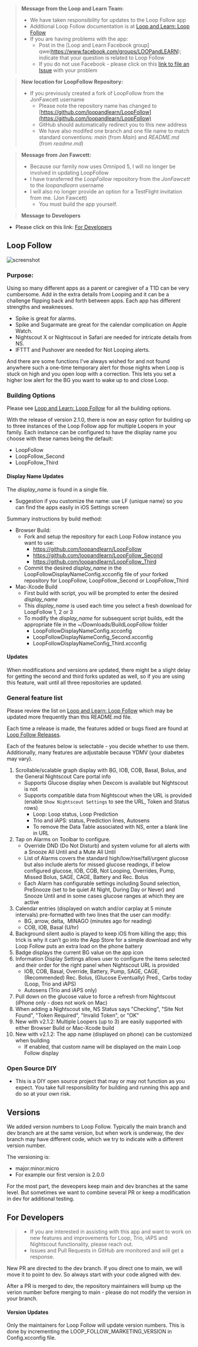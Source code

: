 > **Message from the Loop and Learn Team:**
> * We have taken responsibility for updates to the Loop Follow app
> * Additional Loop Follow documentation is at [Loop and Learn: Loop Follow](https://www.loopandlearn.org/loop-follow/)
> * If you are having problems with the app:
>     * Post in the [Loop and Learn Facebook group]  qwe(https://www.facebook.com/groups/LOOPandLEARN); indicate that your question is related to Loop Follow
>     * If you do not use Facebook - please click on this [link to file an Issue](https://github.com/loopandlearn/LoopFollow/issues) with your problem

> **New location for LoopFollow Repository:**
> * If you previously created a fork of LoopFollow from the JonFawcett username
>    * Please note the repository name has changed to [https://github.com/loopandlearn/LoopFollow](https://github.com/loopandlearn/LoopFollow)
>    * GitHub should automatically redirect you to this new address
>    * We have also modifed one branch and one file name to match standard conventions: _main_ (from _Main_) and _README.md_ (from _readme.md_)

> **Message from Jon Fawcett:**
> * Because our family now uses Omnipod 5, I will no longer be involved in updating LoopFollow
> * I have transferred the _LoopFollow_ repository from the _JonFawcett_ to the _loopandlearn_ username
> * I will also no longer provide an option for a TestFlight invitation from me. (Jon Fawcett)
>   * You must build the app yourself.

> **Message to Developers**

* Please click on this link: [For Developers](#for-developers)

## Loop Follow 
![screenshot](https://user-images.githubusercontent.com/38429455/93782187-436e8880-fbf8-11ea-8709-e2afba692132.png)

### Purpose:

Using so many different apps as a parent or caregiver of a T1D can be very cumbersome. Add in the extra details from Looping
and it can be a challenge flipping back and forth between apps. Each app has different strengths and weaknesses.
- Spike is great for alarms. 
- Spike and Sugarmate are great for the calendar complication on Apple Watch. 
- Nightscout X or Nightscout in Safari are needed for intricate details from NS.
- IFTTT and Pushover are  needed for Not Looping alerts.

And there are some functions I've always wished for and not found anywhere such a one-time temporary alert
for those nights when Loop is stuck on high and you open loop with a correction. This lets you set a higher
low alert for the BG you want to wake up to and close Loop.

### Building Options

Please see [Loop and Learn: Loop Follow](https://www.loopandlearn.org/loop-follow/) for all the building options.

With the release of version 2.1.0, there is now an easy option for building up to three instances of the Loop Follow app for multiple Loopers in your family. Each instance can be configured to have the display name you choose with these names being the default:

* LoopFollow
* LoopFollow_Second
* LoopFollow_Third

#### Display Name Updates

The _display_name_ is found in a single file.

* Suggestion if you customize the name: use LF {unique name} so you can find the apps easily in iOS Settings screen

Summary instructions by build method:

* Browser Build: 
    * Fork and setup the repository for each Loop Follow instance you want to use: 
        * https://github.com/loopandlearn/LoopFollow
        * https://github.com/loopandlearn/LoopFollow_Second
        * https://github.com/loopandlearn/LoopFollow_Third
    * Commit the desired _display_name_ in the LoopFollowDisplayNameConfig.xcconfig file of your forked repository for LoopFollow, LoopFollow_Second or LoopFollow_Third
* Mac-Xcode Build
    * First build with script, you will be prompted to enter the desired _display_name_
    * This _display_name_ is used each time you select a fresh download for LoopFollow 1, 2 or 3
    * To modify the _display_name_ for subsequent script builds, edit the appropriate file in the ~/Downloads/BuildLoopFollow folder
        *  LoopFollowDisplayNameConfig.xcconfig 
        *  LoopFollowDisplayNameConfig_Second.xcconfig 
        *  LoopFollowDisplayNameConfig_Third.xcconfig 

#### Updates

When modifications and versions are updated, there might be a slight delay for getting the second and third forks updated as well, so if you are using this feature, wait until all three repositories are updated.

### General feature list

Please review the list on [Loop and Learn: Loop Follow](https://www.loopandlearn.org/loop-follow/) which may be updated more frequently than this README.md file.

Each time a release is made, the features added or bugs fixed are found at [Loop Follow Releases](https://github.com/loopandlearn/LoopFollow/releases).

Each of the features below is selectable - you decide whether to use them.  Additionally, many features are adjustable because YDMV (your diabetes may vary).

1. Scrollable/scalable graph display with BG, IOB, COB, Basal, Bolus, and the General Nightscout Care portal info
    * Supports Glucose display when Dexcom is available but Nightscout is not
    * Supports compatible data from Nightscout when the URL is provided (enable `Show Nightscout Settings` to see the URL, Token and Status rows)
        * Loop: Loop status, Loop Prediction
        * Trio and iAPS: status, Prediction lines, Autosens
        * To remove the Data Table associated with NS, enter a blank line in URL
2. Tap on Alarms on Toolbar to configure.
    * Override DND (Do Not Disturb) and system volume for all alerts with a Snooze All Until and a Mute All Until
    * List of Alarms covers the standard high/low/rise/fall/urgent glucose but also include alerts for missed glucose readings, if below configured glucose, IOB, COB, Not Looping, Overrides, Pump, Missed Bolus, SAGE, CAGE, Battery and Rec. Bolus
    * Each Alarm has configurable settings including Sound selection, PreSnooze (set to be quiet At Night, During Day or Never) and Snooze Until and in some cases glucose ranges at which they are active
3. Calendar entries (displayed on watch and/or carplay at 5 minute intervals) pre-formatted with two lines that the user can modify:
    * BG, arrow, delta,  MINAGO (minutes ago for reading)
    * COB, IOB, Basal (U/hr)
4. Background silent audio is played to keep iOS from killing the app; this trick is why it can’t go into the App Store for a simple download and why Loop Follow puts an extra load on the phone battery
5. Badge displays the current BG value on the app icon
6. Information Display Settings allows user to configure the items selected and their order for the right panel when Nightscout URL is provided
    * IOB, COB, Basal, Override, Battery, Pump, SAGE, CAGE, (Recommended) Rec. Bolus, (Glucose Eventually) Pred., Carbs today (Loop, Trio and iAPS)
    * Autosens (Trio and iAPS only)
7. Pull down on the glucose value to force a refresh from Nightscout (iPhone only - does not work on Mac)
8. When adding a Nightscout site, NS Status says "Checking", "Site Not Found", "Token Required", "Invalid Token", or "OK"
9. New with v2.1.2: Multiple Loopers (up to 3) are easily supported with either Browser Build or Mac-Xcode build
10. New with v2.1.2: The app name (displayed on phone) can be customized when building
    * If enabled, that custom name will be displayed on the main Loop Follow display

### Open Source DIY
- This is a DIY open source project that may or may not function as you expect. You take full responsibility for building and running this app and do so at your own risk.

## Versions

We added version numbers to Loop Follow. Typically the main branch and dev branch are at the same version, but when work is underway, the dev branch may have different code, which we try to indicate with a different version number.

The versioning is:

* major.minor.micro
* For example our first version is 2.0.0

For the most part, the deveopers keep main and dev branches at the same level. But sometimes we want to combine several PR or keep a modification in dev for additional testing.

## For Developers

> * If you are interested in assisting with this app and want to work on new features and improvements for Loop, Trio, iAPS and Nightscout functionality, please reach out. 
> * Issues and Pull Requests in GitHub are monitored and will get a response. 

New PR are directed to the dev branch. If you direct one to main, we will move it to point to dev. So always start with your code aligned with dev.

After a PR is merged to dev, the repository maintainers will bump up the verion number before merging to main - please do not modify the version in your branch.

#### Version Updates

Only the maintainers for Loop Follow will update version numbers. This is done by incrementing the LOOP_FOLLOW_MARKETING_VERSION in Config.xcconfig file.
